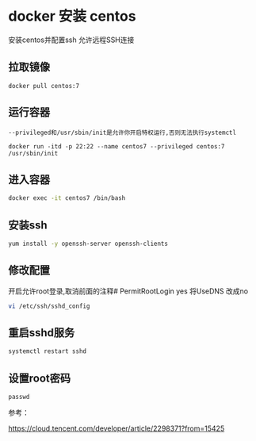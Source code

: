 #  docker 安装 centos

安装centos并配置ssh 允许远程SSH连接

## 拉取镜像

```shell
docker pull centos:7
```

## 运行容器

 `--privileged和/usr/sbin/init是允许你开启特权运行,否则无法执行systemctl`

```shell
docker run -itd -p 22:22 --name centos7 --privileged centos:7 /usr/sbin/init
```

## 进入容器

```sh
docker exec -it centos7 /bin/bash
```

## 安装ssh

```sh
yum install -y openssh-server openssh-clients
```

## 修改配置

开启允许root登录,取消前面的注释#  PermitRootLogin yes  将UseDNS 改成no

```sh
vi /etc/ssh/sshd_config
```

## 重启sshd服务

```sh
systemctl restart sshd
```

## 设置root密码

```sj
passwd
```

参考：

https://cloud.tencent.com/developer/article/2298371?from=15425